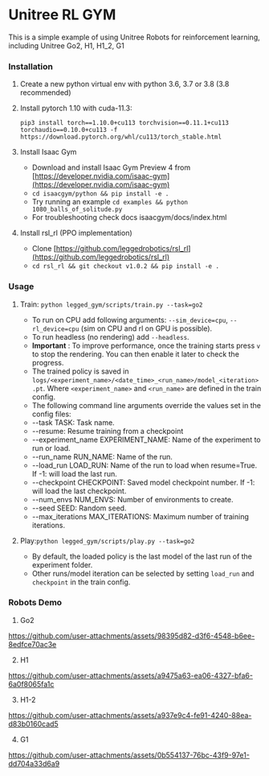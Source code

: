 # Unitree RL GYM

This is a simple example of using Unitree Robots for reinforcement learning, including Unitree Go2, H1, H1_2, G1

### Installation

1. Create a new python virtual env with python 3.6, 3.7 or 3.8 (3.8 recommended)
2. Install pytorch 1.10 with cuda-11.3:

   ```
   pip3 install torch==1.10.0+cu113 torchvision==0.11.1+cu113 torchaudio==0.10.0+cu113 -f https://download.pytorch.org/whl/cu113/torch_stable.html

   ```
3. Install Isaac Gym

   - Download and install Isaac Gym Preview 4 from [https://developer.nvidia.com/isaac-gym](https://developer.nvidia.com/isaac-gym)
   - `cd isaacgym/python && pip install -e .`
   - Try running an example `cd examples && python 1080_balls_of_solitude.py`
   - For troubleshooting check docs isaacgym/docs/index.html
4. Install rsl_rl (PPO implementation)

   - Clone [https://github.com/leggedrobotics/rsl_rl](https://github.com/leggedrobotics/rsl_rl)
   - `cd rsl_rl && git checkout v1.0.2 && pip install -e .`

### Usage

1. Train:
   `python legged_gym/scripts/train.py --task=go2`

   * To run on CPU add following arguments: `--sim_device=cpu`, `--rl_device=cpu` (sim on CPU and rl on GPU is possible).
   * To run headless (no rendering) add `--headless`.
   * **Important** : To improve performance, once the training starts press `v` to stop the rendering. You can then enable it later to check the progress.
   * The trained policy is saved in `logs/<experiment_name>/<date_time>_<run_name>/model_<iteration>.pt`. Where `<experiment_name>` and `<run_name>` are defined in the train config.
   * The following command line arguments override the values set in the config files:
   * --task TASK: Task name.
   * --resume: Resume training from a checkpoint
   * --experiment_name EXPERIMENT_NAME: Name of the experiment to run or load.
   * --run_name RUN_NAME: Name of the run.
   * --load_run LOAD_RUN: Name of the run to load when resume=True. If -1: will load the last run.
   * --checkpoint CHECKPOINT: Saved model checkpoint number. If -1: will load the last checkpoint.
   * --num_envs NUM_ENVS: Number of environments to create.
   * --seed SEED: Random seed.
   * --max_iterations MAX_ITERATIONS: Maximum number of training iterations.
2. Play:`python legged_gym/scripts/play.py --task=go2`

   * By default, the loaded policy is the last model of the last run of the experiment folder.
   * Other runs/model iteration can be selected by setting `load_run` and `checkpoint` in the train config.

### Robots Demo

1. Go2

https://github.com/user-attachments/assets/98395d82-d3f6-4548-b6ee-8edfce70ac3e

2. H1

https://github.com/user-attachments/assets/a9475a63-ea06-4327-bfa6-6a0f8065fa1c

3. H1-2

https://github.com/user-attachments/assets/a937e9c4-fe91-4240-88ea-d83b0160cad5

4. G1

https://github.com/user-attachments/assets/0b554137-76bc-43f9-97e1-dd704a33d6a9
